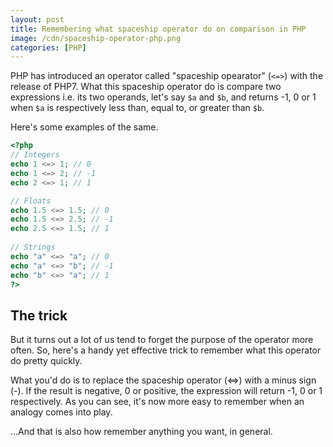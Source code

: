 ```yaml
---
layout: post
title: Remembering what spaceship operator do on comparison in PHP
image: /cdn/spaceship-operator-php.png
categories: [PHP]
---
```


PHP has introduced an operator called "spaceship opearator" (`<=>`) with the release of PHP7. What this spaceship operator do is compare two expressions i.e. its two operands, let's say `$a` and `$b`, and returns -1, 0 or 1 when `$a` is respectively less than, equal to, or greater than `$b`.

Here's some examples of the same.

```php
<?php
// Integers
echo 1 <=> 1; // 0
echo 1 <=> 2; // -1
echo 2 <=> 1; // 1

// Floats
echo 1.5 <=> 1.5; // 0
echo 1.5 <=> 2.5; // -1
echo 2.5 <=> 1.5; // 1
 
// Strings
echo "a" <=> "a"; // 0
echo "a" <=> "b"; // -1
echo "b" <=> "a"; // 1
?>
```

## The trick
 
But it turns out a lot of us tend to forget the purpose of the operator more often. So, here's a handy yet effective trick to remember what this operator do pretty quickly. 

What you'd do is to replace the spaceship operator (<=>) with a minus sign (-). If the result is negative, 0 or positive, the expression will return -1, 0 or 1 respectively. As you can see, it's now more easy to remember when an analogy comes into play. 

...And that is also how remember anything you want, in general.
